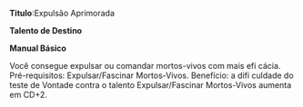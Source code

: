 **Titulo**:Expulsão Aprimorada

**Talento de Destino**

**Manual Básico**

 Você consegue expulsar ou comandar mortos-vivos com mais efi cácia. Pré-requisitos: Expulsar/Fascinar Mortos-Vivos. Benefício: a difi culdade do teste de Vontade contra o talento Expulsar/Fascinar Mortos-Vivos aumenta em CD+2.